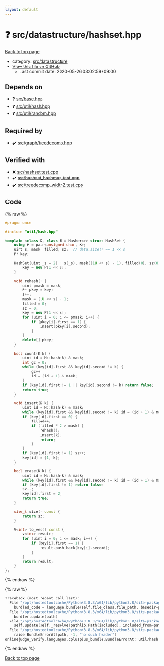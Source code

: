```yaml
---
layout: default
---
```


<!-- mathjax config similar to math.stackexchange -->
<script type="text/javascript" async
  src="https://cdnjs.cloudflare.com/ajax/libs/mathjax/2.7.5/MathJax.js?config=TeX-MML-AM_CHTML">
</script>
<script type="text/x-mathjax-config">
  MathJax.Hub.Config({
    TeX: { equationNumbers: { autoNumber: "AMS" }},
    tex2jax: {
      inlineMath: [ ['$','$'] ],
      processEscapes: true
    },
    "HTML-CSS": { matchFontHeight: false },
    displayAlign: "left",
    displayIndent: "2em"
  });
</script>

<script type="text/javascript" src="https://cdnjs.cloudflare.com/ajax/libs/jquery/3.4.1/jquery.min.js"></script>
<script src="https://cdn.jsdelivr.net/npm/jquery-balloon-js@1.1.2/jquery.balloon.min.js" integrity="sha256-ZEYs9VrgAeNuPvs15E39OsyOJaIkXEEt10fzxJ20+2I=" crossorigin="anonymous"></script>
<script type="text/javascript" src="../../../assets/js/copy-button.js"></script>
<link rel="stylesheet" href="../../../assets/css/copy-button.css" />


# :question: src/datastructure/hashset.hpp

<a href="../../../index.html">Back to top page</a>

* category: <a href="../../../index.html#057cdb199a48f765d2786c323ec11d3a">src/datastructure</a>
* <a href="{{ site.github.repository_url }}/blob/master/src/datastructure/hashset.hpp">View this file on GitHub</a>
    - Last commit date: 2020-05-26 03:02:59+09:00




## Depends on

* :question: <a href="../base.hpp.html">src/base.hpp</a>
* :question: <a href="../util/hash.hpp.html">src/util/hash.hpp</a>
* :question: <a href="../util/random.hpp.html">src/util/random.hpp</a>


## Required by

* :heavy_check_mark: <a href="../graph/treedecomp.hpp.html">src/graph/treedecomp.hpp</a>


## Verified with

* :x: <a href="../../../verify/src/hashset.test.cpp.html">src/hashset.test.cpp</a>
* :heavy_check_mark: <a href="../../../verify/src/hashset_hashmap.test.cpp.html">src/hashset_hashmap.test.cpp</a>
* :heavy_check_mark: <a href="../../../verify/src/treedecomp_width2.test.cpp.html">src/treedecomp_width2.test.cpp</a>


## Code

<a id="unbundled"></a>
{% raw %}
```cpp
#pragma once

#include "util/hash.hpp"

template <class K, class H = Hasher<>> struct HashSet {
    using P = pair<unsigned char, K>;
    uint s, mask, filled, sz;  // data.size() == 1 << s
    P* key;

    HashSet(uint _s = 2) : s(_s), mask((1U << s) - 1), filled(0), sz(0) {
        key = new P[1 << s];
    }

    void rehash() {
        uint pmask = mask;
        P* pkey = key;
        s++;
        mask = (1U << s) - 1;
        filled = 0;
        sz = 0;
        key = new P[1 << s];
        for (uint i = 0; i <= pmask; i++) {
            if (pkey[i].first == 1) {
                insert(pkey[i].second);
            }
        }
        delete[] pkey;
    }

    bool count(K k) {
        uint id = H::hash(k) & mask;
        int gc = 0;
        while (key[id].first && key[id].second != k) {
            gc++;
            id = (id + 1) & mask;
        }
        if (key[id].first != 1 || key[id].second != k) return false;
        return true;
    }

    void insert(K k) {
        uint id = H::hash(k) & mask;
        while (key[id].first && key[id].second != k) id = (id + 1) & mask;
        if (key[id].first == 0) {
            filled++;
            if (filled * 2 > mask) {
                rehash();
                insert(k);
                return;
            }
        }
        if (key[id].first != 1) sz++;
        key[id] = {1, k};
    }

    bool erase(K k) {
        uint id = H::hash(k) & mask;
        while (key[id].first && key[id].second != k) id = (id + 1) & mask;
        if (key[id].first != 1) return false;
        sz--;
        key[id].first = 2;
        return true;
    }

    size_t size() const {
        return sz;
    }

    V<int> to_vec() const {
        V<int> result;
        for (uint i = 0; i <= mask; i++) {
            if (key[i].first == 1) {
                result.push_back(key[i].second);
            }
        }
        return result;
    }
};

```
{% endraw %}

<a id="bundled"></a>
{% raw %}
```cpp
Traceback (most recent call last):
  File "/opt/hostedtoolcache/Python/3.8.3/x64/lib/python3.8/site-packages/onlinejudge_verify/docs.py", line 349, in write_contents
    bundled_code = language.bundle(self.file_class.file_path, basedir=pathlib.Path.cwd())
  File "/opt/hostedtoolcache/Python/3.8.3/x64/lib/python3.8/site-packages/onlinejudge_verify/languages/cplusplus.py", line 185, in bundle
    bundler.update(path)
  File "/opt/hostedtoolcache/Python/3.8.3/x64/lib/python3.8/site-packages/onlinejudge_verify/languages/cplusplus_bundle.py", line 307, in update
    self.update(self._resolve(pathlib.Path(included), included_from=path))
  File "/opt/hostedtoolcache/Python/3.8.3/x64/lib/python3.8/site-packages/onlinejudge_verify/languages/cplusplus_bundle.py", line 187, in _resolve
    raise BundleErrorAt(path, -1, "no such header")
onlinejudge_verify.languages.cplusplus_bundle.BundleErrorAt: util/hash.hpp: line -1: no such header

```
{% endraw %}

<a href="../../../index.html">Back to top page</a>

